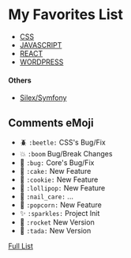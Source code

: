# My Favorites List

- [CSS](./css.md)
- [JAVASCRIPT](./javascript.md)
- [REACT](./react.md)
- [WORDPRESS](./wordpress.md)

#### Others

- [Silex/Symfony](https://silex.symfony.com)

## Comments eMoji 

- :beetle: `:beetle:` CSS's Bug/Fix
- :boom: `:boom` Bug/Break Changes
- :bug: `:bug:` Core's Bug/Fix
- :cake: `:cake:` New Feature
- :cookie: `:cookie:` New Feature
- :lollipop: `:lollipop:` New Feature
- :nail_care: `:nail_care:` ...
- :popcorn: `:popcorn:` New Feature
- :sparkles: `:sparkles:` Project Init
- :rocket: `:rocket` New Version
- :tada: `:tada:` New Version

[Full List](https://gist.github.com/rxaviers/7360908)
